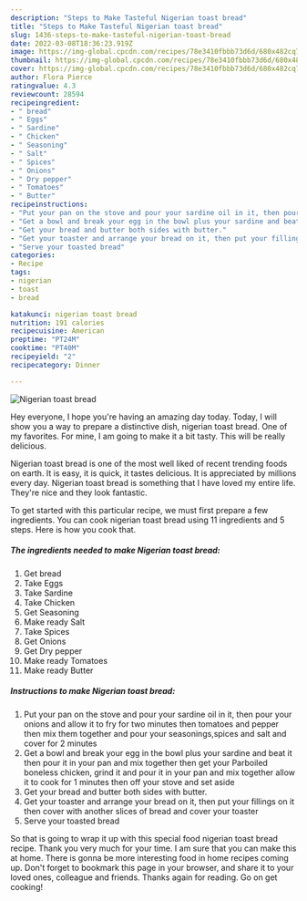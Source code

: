 ```yaml
---
description: "Steps to Make Tasteful Nigerian toast bread"
title: "Steps to Make Tasteful Nigerian toast bread"
slug: 1436-steps-to-make-tasteful-nigerian-toast-bread
date: 2022-03-08T18:36:23.919Z
image: https://img-global.cpcdn.com/recipes/78e3410fbbb73d6d/680x482cq70/nigerian-toast-bread-recipe-main-photo.jpg
thumbnail: https://img-global.cpcdn.com/recipes/78e3410fbbb73d6d/680x482cq70/nigerian-toast-bread-recipe-main-photo.jpg
cover: https://img-global.cpcdn.com/recipes/78e3410fbbb73d6d/680x482cq70/nigerian-toast-bread-recipe-main-photo.jpg
author: Flora Pierce
ratingvalue: 4.3
reviewcount: 28594
recipeingredient:
- " bread"
- " Eggs"
- " Sardine"
- " Chicken"
- " Seasoning"
- " Salt"
- " Spices"
- " Onions"
- " Dry pepper"
- " Tomatoes"
- " Butter"
recipeinstructions:
- "Put your pan on the stove and pour your sardine oil in it, then pour your onions and allow it to fry for two minutes then tomatoes and pepper then mix them together and pour your seasonings,spices and salt and cover for 2 minutes"
- "Get a bowl and break your egg in the bowl plus your sardine and beat it then pour it in your pan and mix together then get your Parboiled boneless chicken, grind it and pour it in your pan and mix together allow it to cook for 1 minutes then off your stove and set aside"
- "Get your bread and butter both sides with butter."
- "Get your toaster and arrange your bread on it, then put your fillings on it then cover with another slices of bread and cover your toaster"
- "Serve your toasted bread"
categories:
- Recipe
tags:
- nigerian
- toast
- bread

katakunci: nigerian toast bread 
nutrition: 191 calories
recipecuisine: American
preptime: "PT24M"
cooktime: "PT40M"
recipeyield: "2"
recipecategory: Dinner

---
```



![Nigerian toast bread](https://img-global.cpcdn.com/recipes/78e3410fbbb73d6d/680x482cq70/nigerian-toast-bread-recipe-main-photo.jpg)

Hey everyone, I hope you're having an amazing day today. Today, I will show you a way to prepare a distinctive dish, nigerian toast bread. One of my favorites. For mine, I am going to make it a bit tasty. This will be really delicious.



Nigerian toast bread is one of the most well liked of recent trending foods on earth. It is easy, it is quick, it tastes delicious. It is appreciated by millions every day. Nigerian toast bread is something that I have loved my entire life. They're nice and they look fantastic.


To get started with this particular recipe, we must first prepare a few ingredients. You can cook nigerian toast bread using 11 ingredients and 5 steps. Here is how you cook that.

<!--inarticleads1-->

##### The ingredients needed to make Nigerian toast bread:

1. Get  bread
1. Take  Eggs
1. Take  Sardine
1. Take  Chicken
1. Get  Seasoning
1. Make ready  Salt
1. Take  Spices
1. Get  Onions
1. Get  Dry pepper
1. Make ready  Tomatoes
1. Make ready  Butter




<!--inarticleads2-->

##### Instructions to make Nigerian toast bread:

1. Put your pan on the stove and pour your sardine oil in it, then pour your onions and allow it to fry for two minutes then tomatoes and pepper then mix them together and pour your seasonings,spices and salt and cover for 2 minutes
1. Get a bowl and break your egg in the bowl plus your sardine and beat it then pour it in your pan and mix together then get your Parboiled boneless chicken, grind it and pour it in your pan and mix together allow it to cook for 1 minutes then off your stove and set aside
1. Get your bread and butter both sides with butter.
1. Get your toaster and arrange your bread on it, then put your fillings on it then cover with another slices of bread and cover your toaster
1. Serve your toasted bread




So that is going to wrap it up with this special food nigerian toast bread recipe. Thank you very much for your time. I am sure that you can make this at home. There is gonna be more interesting food in home recipes coming up. Don't forget to bookmark this page in your browser, and share it to your loved ones, colleague and friends. Thanks again for reading. Go on get cooking!
